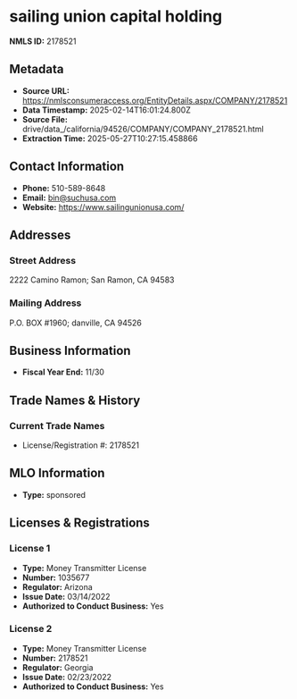 # sailing union capital holding

**NMLS ID:** 2178521

## Metadata
- **Source URL:** https://nmlsconsumeraccess.org/EntityDetails.aspx/COMPANY/2178521
- **Data Timestamp:** 2025-02-14T16:01:24.800Z
- **Source File:** drive/data_/california/94526/COMPANY/COMPANY_2178521.html
- **Extraction Time:** 2025-05-27T10:27:15.458866

## Contact Information
- **Phone:** 510-589-8648
- **Email:** bin@suchusa.com
- **Website:** https://www.sailingunionusa.com/

## Addresses
### Street Address
2222 Camino Ramon; San Ramon, CA 94583

### Mailing Address
P.O. BOX #1960; danville, CA 94526

## Business Information
- **Fiscal Year End:** 11/30

## Trade Names & History
### Current Trade Names
- License/Registration #: 2178521

## MLO Information
- **Type:** sponsored

## Licenses & Registrations

### License 1
- **Type:** Money Transmitter License
- **Number:** 1035677
- **Regulator:** Arizona
- **Issue Date:** 03/14/2022
- **Authorized to Conduct Business:** Yes

### License 2
- **Type:** Money Transmitter License
- **Number:** 2178521
- **Regulator:** Georgia
- **Issue Date:** 02/23/2022
- **Authorized to Conduct Business:** Yes
